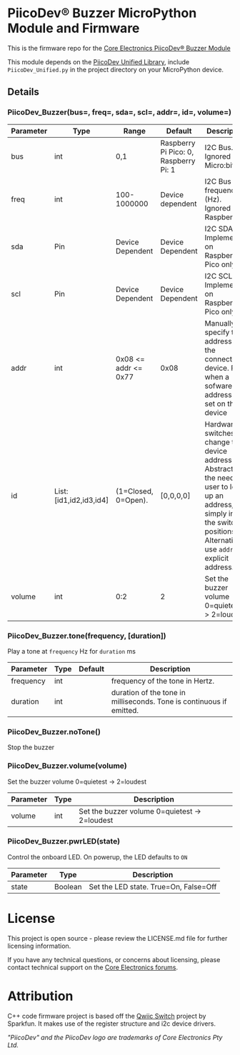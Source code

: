 # PiicoDev® Buzzer MicroPython Module and Firmware

<!-- TODO update link URL with CE SKU -->
This is the firmware repo for the [Core Electronics PiicoDev® Buzzer Module](https://core-electronics.com.au/catalog/product/view/sku/CE08219)


This module depends on the [PiicoDev Unified Library](https://github.com/CoreElectronics/CE-PiicoDev-Unified), include `PiicoDev_Unified.py` in the project directory on your MicroPython device.


## Details
### PiicoDev_Buzzer(bus=, freq=, sda=, scl=, addr=, id=, volume=)

Parameter | Type | Range | Default | Description
--- | --- | --- | --- | ---
bus | int | 0,1 | Raspberry Pi Pico: 0, Raspberry Pi: 1 | I2C Bus.  Ignored on Micro:bit
freq | int | 100-1000000 | Device dependent | I2C Bus frequency (Hz).  Ignored on Raspberry Pi
sda | Pin | Device Dependent | Device Dependent | I2C SDA Pin. Implemented on Raspberry Pi Pico only
scl | Pin | Device Dependent | Device Dependent | I2C SCL Pin. Implemented on Raspberry Pi Pico only
addr | int | 0x08 <= addr <= 0x77 | 0x08 | Manually specify the address of the connected device. For when a sofware address is set on the device
id | List: [id1,id2,id3,id4] | (1=Closed, 0=Open). | [0,0,0,0] | Hardware switches change the device address - Abstracts the need for user to look up an address, simply input the switch positions. Alternatively, use `addr` for explicit address.
volume | int | 0:2 | 2 | Set the buzzer volume 0=quietest -> 2=loudest


### PiicoDev_Buzzer.tone(frequency, [duration])
Play a tone at `frequency` Hz for `duration` ms

Parameter | Type | Default | Description
--- | --- | --- | ---
frequency | int |   | frequency of the tone in Hertz.
duration | int |   | duration of the tone in milliseconds. Tone is continuous if emitted.

### PiicoDev_Buzzer.noTone()
Stop the buzzer


### PiicoDev_Buzzer.volume(volume)
Set the buzzer volume 0=quietest -> 2=loudest

Parameter | Type | Description
--- | --- | ---  
volume | int  | Set the buzzer volume 0=quietest -> 2=loudest


### PiicoDev_Buzzer.pwrLED(state)
Control the onboard LED. On powerup, the LED defaults to `ON`

Parameter | Type | Description
--- | --- | ---  
state | Boolean  | Set the LED state. True=On, False=Off


# License
This project is open source - please review the LICENSE.md file for further licensing information.

If you have any technical questions, or concerns about licensing, please contact technical support on the [Core Electronics forums](https://forum.core-electronics.com.au/).

# Attribution
C++ code firmware project is based off the [Qwiic Switch](https://github.com/sparkfunX/Qwiic_Switch) project by Sparkfun. It makes use of the register structure and i2c device drivers.

*\"PiicoDev\" and the PiicoDev logo are trademarks of Core Electronics Pty Ltd.*
